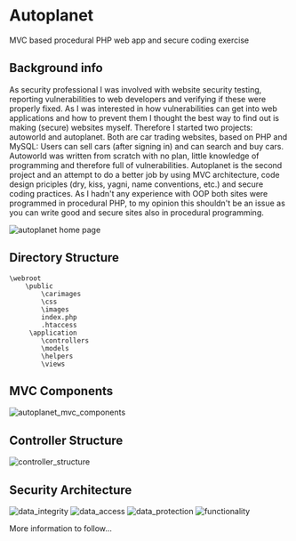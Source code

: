 # Autoplanet
MVC based procedural PHP web app and secure coding exercise

## Background info
As security professional I was involved with website security testing, reporting vulnerabilities to web developers and verifying if these were properly fixed. As I was interested in how vulnerabilities can get into web applications and how to prevent them I thought the best way to find out is making (secure) websites myself. Therefore I started two projects: autoworld and autoplanet. Both are car trading websites, based on PHP and MySQL: Users can sell cars (after signing in) and can search and buy cars. Autoworld was written from scratch with no plan, little knowledge of programming and therefore full of vulnerabilities. Autoplanet is the second project and an attempt to do a better job by using MVC architecture, code design priciples (dry, kiss, yagni, name conventions, etc.) and secure coding practices. As I hadn't any experience with OOP both sites were programmed in procedural PHP, to my opinion this shouldn't be an issue as you can write good and secure sites also in procedural programming. 

![autoplanet home page](https://user-images.githubusercontent.com/29182266/27202001-262ad6e6-5220-11e7-8f87-f305af62187a.jpg)

## Directory Structure

    \webroot
        \public
            \carimages
            \css
            \images
            index.php
            .htaccess
         \application           
            \controllers
            \models
            \helpers
            \views

## MVC Components

![autoplanet_mvc_components](https://user-images.githubusercontent.com/29182266/27253226-ee0cba52-5370-11e7-84bc-ecfd91651f78.jpg)

## Controller Structure

![controller_structure](https://user-images.githubusercontent.com/29182266/27509140-84470470-58f6-11e7-9d30-a20288199902.jpg)

## Security Architecture

![data_integrity](https://user-images.githubusercontent.com/29182266/27455633-48a7cd0e-579e-11e7-95bc-b68476d3744a.jpg)
![data_access](https://user-images.githubusercontent.com/29182266/27455646-50bc6608-579e-11e7-8da2-baa6f5bfcb7c.jpg)
![data_protection](https://user-images.githubusercontent.com/29182266/27455656-573f4586-579e-11e7-8573-ef6cad6deceb.jpg)
![functionality](https://user-images.githubusercontent.com/29182266/27455663-5c5b89ee-579e-11e7-862a-c0f2896471a8.jpg)

More information to follow...

